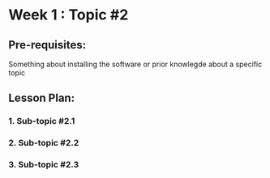 # Week 1 : Topic #2

## Pre-requisites:

Something about installing the software or prior knowlegde about a specific topic

## Lesson Plan:
### 1.	Sub-topic #2.1

### 2.	Sub-topic #2.2

### 3.	Sub-topic #2.3
